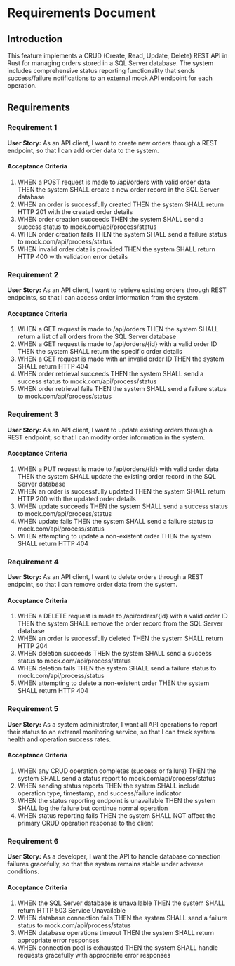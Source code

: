 # Requirements Document

## Introduction

This feature implements a CRUD (Create, Read, Update, Delete) REST API in Rust for managing orders stored in a SQL Server database. The system includes comprehensive status reporting functionality that sends success/failure notifications to an external mock API endpoint for each operation.

## Requirements

### Requirement 1

**User Story:** As an API client, I want to create new orders through a REST endpoint, so that I can add order data to the system.

#### Acceptance Criteria

1. WHEN a POST request is made to /api/orders with valid order data THEN the system SHALL create a new order record in the SQL Server database
2. WHEN an order is successfully created THEN the system SHALL return HTTP 201 with the created order details
3. WHEN order creation succeeds THEN the system SHALL send a success status to mock.com/api/process/status
4. WHEN order creation fails THEN the system SHALL send a failure status to mock.com/api/process/status
5. WHEN invalid order data is provided THEN the system SHALL return HTTP 400 with validation error details

### Requirement 2

**User Story:** As an API client, I want to retrieve existing orders through REST endpoints, so that I can access order information from the system.

#### Acceptance Criteria

1. WHEN a GET request is made to /api/orders THEN the system SHALL return a list of all orders from the SQL Server database
2. WHEN a GET request is made to /api/orders/{id} with a valid order ID THEN the system SHALL return the specific order details
3. WHEN a GET request is made with an invalid order ID THEN the system SHALL return HTTP 404
4. WHEN order retrieval succeeds THEN the system SHALL send a success status to mock.com/api/process/status
5. WHEN order retrieval fails THEN the system SHALL send a failure status to mock.com/api/process/status

### Requirement 3

**User Story:** As an API client, I want to update existing orders through a REST endpoint, so that I can modify order information in the system.

#### Acceptance Criteria

1. WHEN a PUT request is made to /api/orders/{id} with valid order data THEN the system SHALL update the existing order record in the SQL Server database
2. WHEN an order is successfully updated THEN the system SHALL return HTTP 200 with the updated order details
3. WHEN update succeeds THEN the system SHALL send a success status to mock.com/api/process/status
4. WHEN update fails THEN the system SHALL send a failure status to mock.com/api/process/status
5. WHEN attempting to update a non-existent order THEN the system SHALL return HTTP 404

### Requirement 4

**User Story:** As an API client, I want to delete orders through a REST endpoint, so that I can remove order data from the system.

#### Acceptance Criteria

1. WHEN a DELETE request is made to /api/orders/{id} with a valid order ID THEN the system SHALL remove the order record from the SQL Server database
2. WHEN an order is successfully deleted THEN the system SHALL return HTTP 204
3. WHEN deletion succeeds THEN the system SHALL send a success status to mock.com/api/process/status
4. WHEN deletion fails THEN the system SHALL send a failure status to mock.com/api/process/status
5. WHEN attempting to delete a non-existent order THEN the system SHALL return HTTP 404

### Requirement 5

**User Story:** As a system administrator, I want all API operations to report their status to an external monitoring service, so that I can track system health and operation success rates.

#### Acceptance Criteria

1. WHEN any CRUD operation completes (success or failure) THEN the system SHALL send a status report to mock.com/api/process/status
2. WHEN sending status reports THEN the system SHALL include operation type, timestamp, and success/failure indicator
3. WHEN the status reporting endpoint is unavailable THEN the system SHALL log the failure but continue normal operation
4. WHEN status reporting fails THEN the system SHALL NOT affect the primary CRUD operation response to the client

### Requirement 6

**User Story:** As a developer, I want the API to handle database connection failures gracefully, so that the system remains stable under adverse conditions.

#### Acceptance Criteria

1. WHEN the SQL Server database is unavailable THEN the system SHALL return HTTP 503 Service Unavailable
2. WHEN database connection fails THEN the system SHALL send a failure status to mock.com/api/process/status
3. WHEN database operations timeout THEN the system SHALL return appropriate error responses
4. WHEN connection pool is exhausted THEN the system SHALL handle requests gracefully with appropriate error responses
